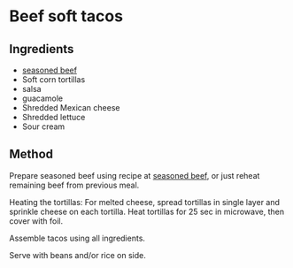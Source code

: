 # Beef soft tacos

## Ingredients
* [seasoned beef](../base_layers/seasoned_beef.md)
* Soft corn tortillas
* salsa
* guacamole
* Shredded Mexican cheese
* Shredded lettuce
* Sour cream

## Method

Prepare seasoned beef using recipe at [seasoned beef](../base_layers/seasoned_beef.md), or just reheat remaining beef from previous meal.

Heating the tortillas: For melted cheese, spread tortillas in single layer and sprinkle cheese on each tortilla. 
Heat tortillas for 25 sec in microwave, then cover with foil.

Assemble tacos using all ingredients. 

Serve with beans and/or rice on side. 


